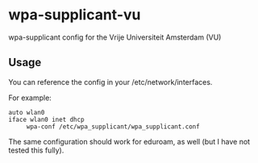 # wpa-supplicant-vu
wpa-supplicant config for the Vrije Universiteit Amsterdam (VU)

## Usage
You can reference the config in your /etc/network/interfaces.

For example:
```
auto wlan0
iface wlan0 inet dhcp
     wpa-conf /etc/wpa_supplicant/wpa_supplicant.conf
```

The same configuration should work for eduroam, as well (but I have not tested this fully).
